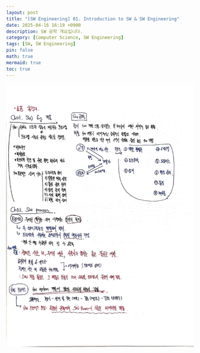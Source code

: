```yaml
---
layout: post
title: "[SW Engineering] 01. Introduction to SW & SW Engineering"
date: 2025-04-16 16:19 +0900
description: SW 공학 개요입니다.
category: [Computer Science, SW Engineering]
tags: [SW, SW Engineering]
pin: false
math: true
mermaid: true
toc: true
---  
```


![](/assets/img/contents/SW_Eng/SW_CH1.jpg)

